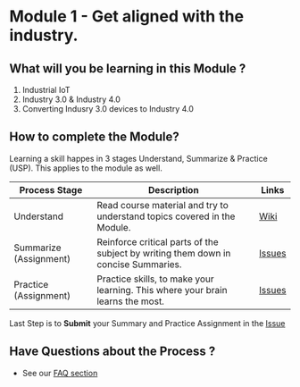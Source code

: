 # Module 1 - Get aligned with the industry.

## What will you be learning in this Module ?
1. Industrial IoT 
2. Industry 3.0 & Industry 4.0 
3. Converting Indusry 3.0 devices to Industry 4.0

## How to complete the Module?
Learning a skill happes in 3 stages Understand, Summarize & Practice (USP). This applies to the module as well.

| Process Stage | Description                                                                        | Links      |
|---------------|------------------------------------------------------------------------------------|------------|
| Understand    | Read course material and try to understand topics covered in the Module.           | [Wiki](https://gitlab.iotiot.in/newbies/iot-internship-feb-20/module1/wikis/home)   |
| Summarize (Assignment)     | Reinforce critical parts of the subject by writing them down in concise Summaries. | [Issues](https://gitlab.iotiot.in/newbies/iot-internship-feb-20/module1/issues) |
| Practice  (Assignment)    | Practice skills, to make your learning. This where your brain learns the most.     | [Issues](https://gitlab.iotiot.in/newbies/iot-internship-feb-20/module1/issues) |

Last Step is to **Submit** your Summary and Practice Assignment in the [Issue](https://gitlab.iotiot.in/newbies/iot-internship-feb-20/module1/issues)


## Have Questions about the Process ?

- See our [FAQ section](FAQ.md)